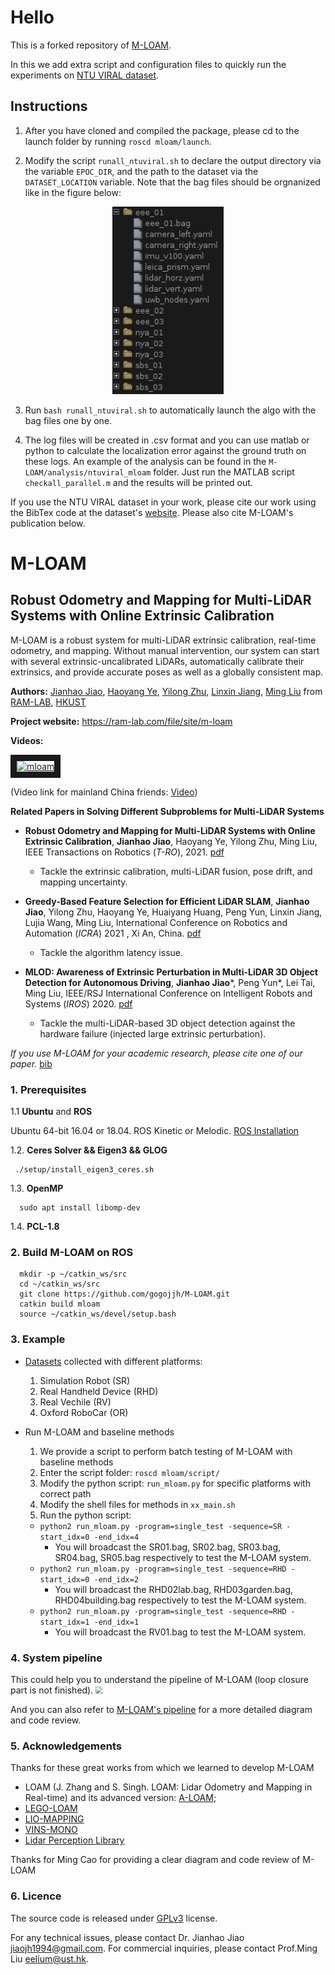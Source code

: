 # Hello

This is a forked repository of [M-LOAM](https://github.com/gogojjh/M-LOAM).

In this we add extra script and configuration files to quickly run the experiments on [NTU VIRAL dataset](https://ntu-aris.github.io/ntu_viral_dataset/).

## Instructions

1. After you have cloned and compiled the package, please cd to the launch folder by running `roscd mloam/launch`.

2. Modify the script `runall_ntuviral.sh` to declare the output directory via the variable `EPOC_DIR`, and the path to the dataset via the `DATASET_LOCATION` variable. Note that the bag files should be orgnanized like in the figure below:

<p align="center">
  <img height="300" src="docs/picture/structure.png">
</p>


3. Run `bash runall_ntuviral.sh` to automatically launch the algo with the bag files one by one.

4. The log files will be created in .csv format and you can use matlab or python to calculate the localization error against the ground truth on these logs. An example of the analysis can be found in the `M-LOAM/analysis/ntuviral_mloam` folder. Just run the MATLAB script `checkall_parallel.m` and the results will be printed out.

If you use the NTU VIRAL dataset in your work, please cite our work using the BibTex code at the dataset's [website](https://ntu-aris.github.io/ntu_viral_dataset/). Please also cite M-LOAM's publication below.

# M-LOAM
## Robust Odometry and Mapping for Multi-LiDAR Systems with Online Extrinsic Calibration
M-LOAM is a robust system for multi-LiDAR extrinsic calibration, real-time odometry, and mapping. Without manual intervention, our system can start with several extrinsic-uncalibrated LiDARs, automatically calibrate their extrinsics, and provide accurate poses as well as a globally consistent map.

**Authors:** 
[Jianhao Jiao](http://gogojjh.github.io), 
[Haoyang Ye](https://github.com/hyye),
[Yilong Zhu](https://scholar.google.com/citations?user=x8n6v2oAAAAJ&hl=zh-CN),
[Linxin Jiang](https://github.com/jianglingxin),
[Ming Liu](https://scholar.google.com/citations?user=CdV5LfQAAAAJ&hl=zh-CN)
from [RAM-LAB](https://www.ram-lab.com), [HKUST](http://www.ust.hk)

**Project website:** https://ram-lab.com/file/site/m-loam

**Videos:**

<a href="https://www.youtube.com/watch?v=VqaIb3GaCmE" target="_blank"><img src="https://img.youtube.com/vi/VqaIb3GaCmE/0.jpg" 
alt="mloam" width="320" height="210" border="10" /></a>

(Video link for mainland China friends: <a href="https://www.bilibili.com/video/BV1ur4y1K7FR/">Video</a>)

**Related Papers in Solving Different Subproblems for Multi-LiDAR Systems**
* **Robust Odometry and Mapping for Multi-LiDAR Systems with Online Extrinsic Calibration**, **Jianhao Jiao**, Haoyang Ye, Yilong Zhu, Ming Liu, IEEE Transactions on Robotics (*T-RO*), 2021. [pdf](https://arxiv.org/pdf/2010.14294.pdf)
  - Tackle the extrinsic calibration, multi-LiDAR fusion, pose drift, and mapping uncertainty.

* **Greedy-Based Feature Selection for Efficient LiDAR SLAM**, **Jianhao Jiao**, Yilong Zhu, Haoyang Ye, Huaiyang Huang, Peng Yun, Linxin Jiang, Lujia Wang, Ming Liu, 
International Conference on Robotics and Automation (*ICRA*) 2021 , Xi An, China. [pdf](https://www.ram-lab.com/papers/2021/jiao2021greedy.pdf)
  - Tackle the algorithm latency issue.

* **MLOD: Awareness of Extrinsic Perturbation in Multi-LiDAR 3D Object Detection for Autonomous Driving**, **Jianhao Jiao***, Peng Yun*, Lei Tai, Ming Liu, IEEE/RSJ International Conference on Intelligent Robots and Systems (*IROS*) 2020. [pdf](https://arxiv.org/abs/2010.11702.pdf)
  - Tackle the multi-LiDAR-based 3D object detection against the hardware failure (injected large extrinsic perturbation).

*If you use M-LOAM for your academic research, please cite one of our paper.* [bib](https://github.com/gogojjh/M-LOAM/blob/mloam_gf/docs/support_files/paper_bib.txt)

<!-- ----------------------------------------------------------- -->
### 1. Prerequisites
1.1 **Ubuntu** and **ROS**

Ubuntu 64-bit 16.04 or 18.04.
ROS Kinetic or Melodic. [ROS Installation](http://wiki.ros.org/ROS/Installation)

1.2. **Ceres Solver && Eigen3 && GLOG**

```
 ./setup/install_eigen3_ceres.sh
```

1.3. **OpenMP**
```
  sudo apt install libomp-dev
```

1.4. **PCL-1.8**

### 2. Build M-LOAM on ROS
```
  mkdir -p ~/catkin_ws/src
  cd ~/catkin_ws/src
  git clone https://github.com/gogojjh/M-LOAM.git
  catkin build mloam
  source ~/catkin_ws/devel/setup.bash
```

<!-- ----------------------------------------------------------- -->
### 3. Example
* [Datasets](http://gofile.me/4jm56/zU2yvg3bH) collected with different platforms:
  1. Simulation Robot (SR)
  2. Real Handheld Device (RHD)
  3. Real Vechile (RV)
  4. Oxford RoboCar (OR)

* Run M-LOAM and baseline methods
  1. We provide a script to perform batch testing of M-LOAM with baseline methods
  2. Enter the script folder: ``roscd mloam/script/``
  3. Modify the python script: ``run_mloam.py`` for specific platforms with correct path
  4. Modify the shell files for methods in ``xx_main.sh``
  5. Run the python script: 
  * ``python2 run_mloam.py -program=single_test -sequence=SR -start_idx=0 -end_idx=4`` 
    * You will broadcast the SR01.bag, SR02.bag, SR03.bag, SR04.bag, SR05.bag respectively to test the M-LOAM system.
  * ``python2 run_mloam.py -program=single_test -sequence=RHD -start_idx=0 -end_idx=2`` 
    * You will broadcast the RHD02lab.bag, RHD03garden.bag, RHD04building.bag respectively to test the M-LOAM system.
  * ``python2 run_mloam.py -program=single_test -sequence=RHD -start_idx=1 -end_idx=1`` 
    * You will broadcast the RV01.bag to test the M-LOAM system.

<!-- ----------------------------------------------------------- -->
### 4. System pipeline
This could help you to understand the pipeline of M-LOAM (loop closure part is not finished). 
<img src="docs/picture/mloam_pipeline.png" style="zoom:67%;" />

And you can also refer to [M-LOAM's pipeline](docs/mloam-pipeline-chinese.pdf) for a more detailed diagram and code review.

<!-- ----------------------------------------------------------- -->
### 5. Acknowledgements
Thanks for these great works from which we learned to develop M-LOAM

* LOAM (J. Zhang and S. Singh. LOAM: Lidar Odometry and Mapping in Real-time) and its advanced version: [A-LOAM](https://github.com/HKUST-Aerial-Robotics/A-LOAM);
* [LEGO-LOAM](https://github.com/RobustFieldAutonomyLab/LeGO-LOAM)
* [LIO-MAPPING](https://github.com/hyye/lio-mapping)
* [VINS-MONO](https://github.com/HKUST-Aerial-Robotics/VINS-Mono)
* [Lidar Perception Library](https://github.com/LidarPerception/common_lib)

Thanks for Ming Cao for providing a clear diagram and code review of M-LOAM

<!-- ----------------------------------------------------------- -->
### 6. Licence
The source code is released under [GPLv3](http://www.gnu.org/licenses/) license.

For any technical issues, please contact Dr. Jianhao Jiao <jiaojh1994@gmail.com>. For commercial inquiries, please contact Prof.Ming Liu <eelium@ust.hk>.
